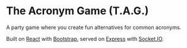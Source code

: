 # The Acronym Game (T.A.G.)

A party game where you create fun alternatives for common acronyms.

Built on [React](https://reactjs.org/) with [Bootstrap](https://react-bootstrap.github.io/), served on [Express](https://expressjs.com/) with [Socket.IO](https://socket.io/).
